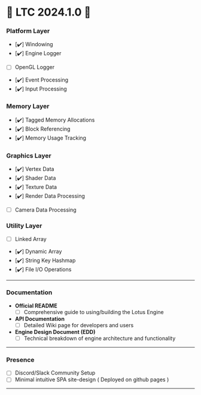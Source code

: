 # 🌸 **LTC 2024.1.0** 🌸

### **Platform Layer**
  - [✔️] Windowing
  - [✔️] Engine Logger
  - [ ] OpenGL Logger
  - [✔️] Event Processing
  - [✔️] Input Processing

### **Memory Layer**
  - [✔️] Tagged Memory Allocations
  - [✔️] Block Referencing
  - [✔️] Memory Usage Tracking

### **Graphics Layer**
  - [✔️] Vertex Data
  - [✔️] Shader Data
  - [✔️] Texture Data
  - [✔️] Render Data Processing
  - [ ] Camera Data Processing

### **Utility Layer**
  - [ ] Linked Array
  - [✔️] Dynamic Array
  - [✔️] String Key Hashmap
  - [✔️] File I/O Operations
---

### **Documentation**
- **Official README**
  - [ ] Comprehensive guide to using/building the Lotus Engine

- **API Documentation**
  - [ ] Detailed Wiki page for developers and users

- **Engine Design Document (EDD)**
  - [ ] Technical breakdown of engine architecture and functionality

---

### **Presence**
  - [ ] Discord/Slack Community Setup
  - [ ] Minimal intuitive SPA site-design ( Deployed on github pages )

---
